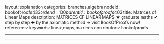 layout: explanation
categories: branches,algebra
nodeid: bookofproofs$433
orderid: 100
parentid: bookofproofs$403
title: Matrices of Linear Maps
description: MATRICES OF LINEAR MAPS &#9733; graduate maths &#10004; step by step &#10010; by the axiomatic method &#10140; visit BookOfProofs now!
references: 
keywords: linear,maps,matrices
contributors: bookofproofs

---


---


